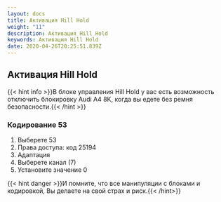 ```yaml
---
layout: docs
title: Активация Hill Hold
weight: "11"
description: Активация Hill Hold
keywords: Активация Hill Hold
date: 2020-04-26T20:25:51.839Z
---
```

## Активация Hill Hold

{{< hint info >}}В блоке управления Hill Hold у вас есть возможность отключить блокировку Audi A4 8K, когда вы едете без ремня безопасности.{{< /hint >}}

### **Кодирование 53**

1. Выберете 53 
2. Права доступа: код 25194
3. Адаптация
4. Выберете канал (7)
5. Установите значение 0

{{< hint danger >}}И помните, что все манипуляции с блоками и кодировкой, Вы делаете на свой страх и риск.{{< /hint>}}